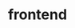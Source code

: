 ---
layout: default
title: frontend
permalink: /MachineLearning/pytorch/frontend
parent: pytorch
grand_parent: MachineLearning
has_toc: true
---
